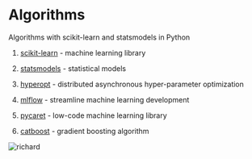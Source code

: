 # Algorithms

Algorithms with scikit-learn and statsmodels in Python

1. [scikit-learn](https://scikit-learn.org/stable/) - machine learning library

2. [statsmodels](https://www.statsmodels.org/stable/index.html) - statistical models

3. [hyperopt](http://hyperopt.github.io/hyperopt/) - distributed asynchronous hyper-parameter optimization

4. [mlflow](https://github.com/mlflow/mlflow) - streamline machine learning development

5. [pycaret](https://github.com/pycaret/pycaret) - low-code machine learning library

6. [catboost](https://github.com/catboost/catboost) - gradient boosting algorithm

![richard](https://media.giphy.com/media/3o6EhJKOFsjqVZniUM/giphy.gif)
